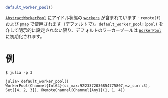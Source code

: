```julia
default_worker_pool()
```

[`AbstractWorkerPool`](@ref) にアイドル状態の [`workers`](@ref) が含まれています - `remote(f)` および [`pmap`](@ref) で使用されます（デフォルトで）。`default_worker_pool!(pool)` を介して明示的に設定されない限り、デフォルトのワーカープールは [`WorkerPool`](@ref) に初期化されます。

# 例

```julia-repl
$ julia -p 3

julia> default_worker_pool()
WorkerPool(Channel{Int64}(sz_max:9223372036854775807,sz_curr:3), Set([4, 2, 3]), RemoteChannel{Channel{Any}}(1, 1, 4))
```
